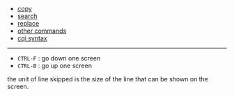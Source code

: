 * [copy](commands/copy.md)
* [search](commands/search.md)
* [replace](commands/replace.md)
* [other commands](commands/others.md)
* [cqi syntax](commands/cqi.md)

<hr class="sep-both">

* `CTRL-F` : go down one screen
* `CTRL-B` : go up one screen

the unit of line skipped is the size of the line that can be shown on the screen.